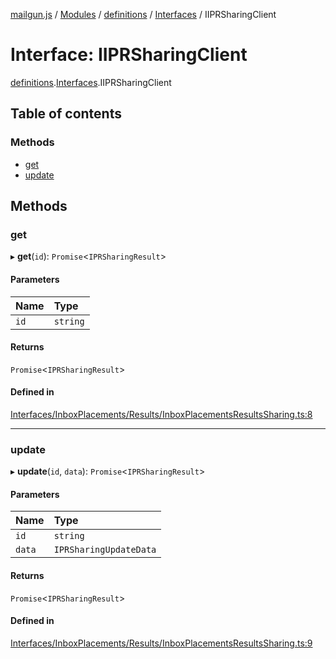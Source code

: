 [mailgun.js](../README.md) / [Modules](../modules.md) / [definitions](../modules/definitions.md) / [Interfaces](../modules/definitions.Interfaces.md) / IIPRSharingClient

# Interface: IIPRSharingClient

[definitions](../modules/definitions.md).[Interfaces](../modules/definitions.Interfaces.md).IIPRSharingClient

## Table of contents

### Methods

- [get](definitions.Interfaces.IIPRSharingClient.md#get)
- [update](definitions.Interfaces.IIPRSharingClient.md#update)

## Methods

### get

▸ **get**(`id`): `Promise`\<`IPRSharingResult`\>

#### Parameters

| Name | Type |
| :------ | :------ |
| `id` | `string` |

#### Returns

`Promise`\<`IPRSharingResult`\>

#### Defined in

[Interfaces/InboxPlacements/Results/InboxPlacementsResultsSharing.ts:8](https://github.com/mailgun/mailgun.js/blob/73cbc82/lib/Interfaces/InboxPlacements/Results/InboxPlacementsResultsSharing.ts#L8)

___

### update

▸ **update**(`id`, `data`): `Promise`\<`IPRSharingResult`\>

#### Parameters

| Name | Type |
| :------ | :------ |
| `id` | `string` |
| `data` | `IPRSharingUpdateData` |

#### Returns

`Promise`\<`IPRSharingResult`\>

#### Defined in

[Interfaces/InboxPlacements/Results/InboxPlacementsResultsSharing.ts:9](https://github.com/mailgun/mailgun.js/blob/73cbc82/lib/Interfaces/InboxPlacements/Results/InboxPlacementsResultsSharing.ts#L9)

